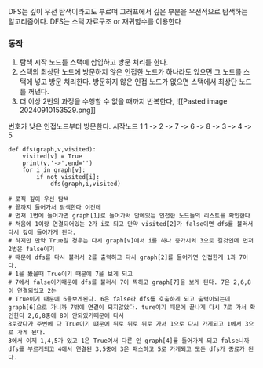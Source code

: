 DFS는 깊이 우선 탐색이라고도 부르며 그래프에서 깊은 부분을 우선적으로 탐색하는 알고리즘이다.
DFS는 스택 자료구조 or 재귀함수를 이용한다

### 동작
1. 탐색 시작 노드를 스택에 삽입하고 방문 처리를 한다.
2. 스택의 최상단 노드에 방문하지 않은 인접한 노드가 하나라도 있으면 그 노드를 스택에 넣고 방문 처리한다. 방문하지 않은 인접 노드가 없으면 스택에서 최상단 노드를 꺼낸다.
3. 더 이상 2번의 과정을 수행할 수 없을 때까지 반복한다,
![[Pasted image 20240910153529.png]]

번호가 낮은 인접노드부터 방문한다.
시작노드 1 
1 -> 2 -> 7 -> 6 -> 8 -> 3 -> 4 -> 5

```
def dfs(graph,v,visited):
	visited[v] = True
	print(v,'->',end='')
	for i in graph[v]:
		if not visited[i]:
			dfs(graph,i,visited)

# 로직 깊이 우선 탐색
# 끝까지 들어가서 탐색한다 이건데 
# 먼저 1번에 들어가면 graph[1]로 들어가서 안에있는 인접한 노드들의 리스트를 확인한다
# 처음에 1이랑 연결되어있는 2가 i로 되고 만약 visited[2]가 false이면 dfs를 불러서 다시 깊이 들어가게 된다.
# 하지만 만약 True일 경우는 다시 graph[v]에서 i를 하나 증가시켜 3으로 갈것인데 먼저 2번은 false이기
# 때문에 dfs를 다시 불러서 2를 출력하고 다시 graph[2]를 들어가면 인접한게 1과 7이다.
# 1을 봤을때 True이기 때문에 7을 보게 되고
# 7에서 false이기때문에 dfs를 불러서 7이 찍히고 graph[7]을 보게 된다. 7은 2,6,8이 연결되있고 2는
# True이기 때문에 6을보게된다. 6은 false라 dfs를 호출하게 되고 출력이되는데 graph[6]으로 가니까 7밖에 연결이 되지않았다. ture이기 때문에 끝나게 다시 7로 가서 확인한다 2,6,8중에 8이 안되있기때문에 다시
8로갔다가 주변에 다 True이기 떄문에 뒤로 뒤로 뒤로 가서 1으로 다시 가게되고 1에서 3으로 가게 된다. 
3에서 이제 1,4,5가 있고 1은 True여서 다른 인 graph[4]를 들어가게 되고 false니까 dfs를 부르게되고 4에서 연결된 3,5중에 3은 패스하고 5로 가게되고 모든 dfs가 종료가 된다.
	
```


